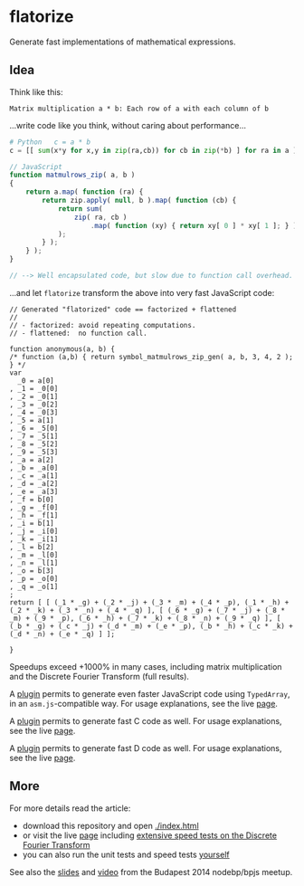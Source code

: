 flatorize
=========

Generate fast implementations of mathematical expressions.

## Idea

Think like this:

```     
Matrix multiplication a * b: Each row of a with each column of b
```

...write code like you think, without caring about performance...

```python
# Python   c = a * b
c = [[ sum(x*y for x,y in zip(ra,cb)) for cb in zip(*b) ] for ra in a ]
```

```js
// JavaScript
function matmulrows_zip( a, b )
{
    return a.map( function (ra) { 
        return zip.apply( null, b ).map( function (cb) {
            return sum( 
                zip( ra, cb )
                    .map( function (xy) { return xy[ 0 ] * xy[ 1 ]; } )
            );
        } );
    } );
}

// --> Well encapsulated code, but slow due to function call overhead.
```

...and let `flatorize` transform the above into very fast JavaScript code:

```
// Generated "flatorized" code == factorized + flattened
// 
// - factorized: avoid repeating computations.
// - flattened:  no function call.

function anonymous(a, b) {
/* function (a,b) { return symbol_matmulrows_zip_gen( a, b, 3, 4, 2 ); } */
var
  _0 = a[0]
, _1 = _0[0]
, _2 = _0[1]
, _3 = _0[2]
, _4 = _0[3]
, _5 = a[1]
, _6 = _5[0]
, _7 = _5[1]
, _8 = _5[2]
, _9 = _5[3]
, _a = a[2]
, _b = _a[0]
, _c = _a[1]
, _d = _a[2]
, _e = _a[3]
, _f = b[0]
, _g = _f[0]
, _h = _f[1]
, _i = b[1]
, _j = _i[0]
, _k = _i[1]
, _l = b[2]
, _m = _l[0]
, _n = _l[1]
, _o = b[3]
, _p = _o[0]
, _q = _o[1]
;
return [ [ (_1 * _g) + (_2 * _j) + (_3 * _m) + (_4 * _p), (_1 * _h) + (_2 * _k) + (_3 * _n) + (_4 * _q) ], [ (_6 * _g) + (_7 * _j) + (_8 * _m) + (_9 * _p), (_6 * _h) + (_7 * _k) + (_8 * _n) + (_9 * _q) ], [ (_b * _g) + (_c * _j) + (_d * _m) + (_e * _p), (_b * _h) + (_c * _k) + (_d * _n) + (_e * _q) ] ];

}
```

Speedups exceed +1000% in many cases, including matrix multiplication and the Discrete Fourier Transform (full results).

A [plugin](flatorize_asmjs.js) permits to generate even faster JavaScript code using `TypedArray`, in an `asm.js`-compatible way. For usage explanations, see the live [page](http://glat.info/flatorize/c.html).

A [plugin](flatorize_c.js) permits to generate fast C code as well. For usage explanations, see the live [page](http://glat.info/flatorize/c.html).

A [plugin](flatorize_d.js) permits to generate fast D code as well. For usage explanations, see the live [page](http://glat.info/flatorize/d.html).

## More

For more details read the article:
 * download this repository and open [./index.html](index.html)
 * or visit the live [page](http://glat.info/flatorize) including [extensive speed tests on the Discrete Fourier Transform](http://glat.info/flatorize/test/speed_test_c_fftw/dftreal.html)
 * you can also run the unit tests and speed tests [yourself](test)

See also the [slides](http://glat.info/bpjs2014/index.html) and [video](http://www.youtube.com/watch?v=FxNNSvNDbW8) from the Budapest 2014 nodebp/bpjs meetup.
